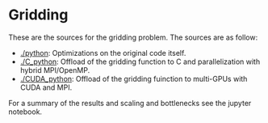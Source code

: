 # Gridding

These are the sources for the gridding problem.
The sources are as follow:

- [./python](python): Optimizations on the original code itself.
- [./C_python](C_python): Offload of the gridding function to C and parallelization with hybrid MPI/OpenMP.
- [./CUDA_python](CUDA_python): Offload of the gridding fuinction to multi-GPUs with CUDA and MPI.

For a summary of the results and scaling and bottlenecks see the jupyter notebook.
